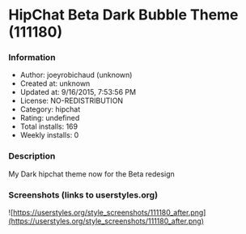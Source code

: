 # HipChat Beta Dark Bubble Theme (111180)

### Information
- Author: joeyrobichaud (unknown)
- Created at: unknown
- Updated at: 9/16/2015, 7:53:56 PM
- License: NO-REDISTRIBUTION
- Category: hipchat
- Rating: undefined
- Total installs: 169
- Weekly installs: 0


### Description
My Dark hipchat theme now for the Beta redesign


### Screenshots (links to userstyles.org)
![https://userstyles.org/style_screenshots/111180_after.png](https://userstyles.org/style_screenshots/111180_after.png)


